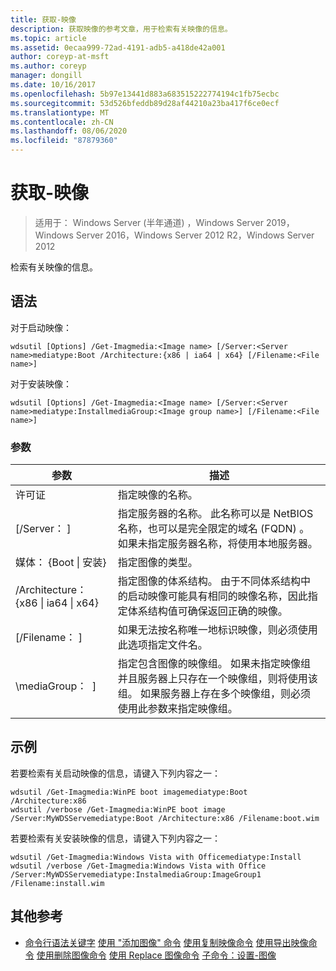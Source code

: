 ```yaml
---
title: 获取-映像
description: 获取映像的参考文章，用于检索有关映像的信息。
ms.topic: article
ms.assetid: 0ecaa999-72ad-4191-adb5-a418de42a001
author: coreyp-at-msft
ms.author: coreyp
manager: dongill
ms.date: 10/16/2017
ms.openlocfilehash: 5b97e13441d883a683515222774194c1fb75ecbc
ms.sourcegitcommit: 53d526bfeddb89d28af44210a23ba417f6ce0ecf
ms.translationtype: MT
ms.contentlocale: zh-CN
ms.lasthandoff: 08/06/2020
ms.locfileid: "87879360"
---
```

# <a name="get-image"></a>获取-映像

> 适用于： Windows Server (半年通道) ，Windows Server 2019，Windows Server 2016，Windows Server 2012 R2，Windows Server 2012

检索有关映像的信息。

## <a name="syntax"></a>语法
对于启动映像：
```
wdsutil [Options] /Get-Imagmedia:<Image name> [/Server:<Server name>mediatype:Boot /Architecture:{x86 | ia64 | x64} [/Filename:<File name>]
```
对于安装映像：
```
wdsutil [Options] /Get-Imagmedia:<Image name> [/Server:<Server name>mediatype:InstallmediaGroup:<Image group name>] [/Filename:<File name>]
```
### <a name="parameters"></a>参数
|参数|描述|
|-------|--------|
许可证<Image name>|指定映像的名称。|
|[/Server： <Server name> ]|指定服务器的名称。 此名称可以是 NetBIOS 名称，也可以是完全限定的域名 (FQDN) 。 如果未指定服务器名称，将使用本地服务器。|
媒体： {Boot &#124; 安装}|指定图像的类型。|
|/Architecture： {x86 &#124; ia64 &#124; x64}|指定图像的体系结构。 由于不同体系结构中的启动映像可能具有相同的映像名称，因此指定体系结构值可确保返回正确的映像。|
|[/Filename： <File name> ]|如果无法按名称唯一地标识映像，则必须使用此选项指定文件名。|
|\mediaGroup： <Image group name> ]|指定包含图像的映像组。 如果未指定映像组并且服务器上只存在一个映像组，则将使用该组。 如果服务器上存在多个映像组，则必须使用此参数来指定映像组。|
## <a name="examples"></a>示例
若要检索有关启动映像的信息，请键入下列内容之一：
```
wdsutil /Get-Imagmedia:WinPE boot imagemediatype:Boot /Architecture:x86
wdsutil /verbose /Get-Imagmedia:WinPE boot image /Server:MyWDSServemediatype:Boot /Architecture:x86 /Filename:boot.wim
```
若要检索有关安装映像的信息，请键入下列内容之一：
```
wdsutil /Get-Imagmedia:Windows Vista with Officemediatype:Install
wdsutil /verbose /Get-Imagmedia:Windows Vista with Office /Server:MyWDSServemediatype:InstalmediaGroup:ImageGroup1 /Filename:install.wim
```
## <a name="additional-references"></a>其他参考
- [命令行语法关键字](command-line-syntax-key.md) 
[使用 "添加图像" 命令](using-the-add-image-command.md) 
[使用复制映像命令](using-the-copy-image-command.md) 
[使用导出映像命令](using-the-export-image-command.md) 
[使用删除图像命令](using-the-remove-image-command.md) 
[使用 Replace 图像命令](using-the-replace-image-command.md) 
[子命令：设置-图像](subcommand-set-image.md)
